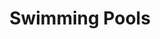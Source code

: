 ---
pid: lla50
title: Swimming Pools
location_transcription: Parks
coordinates: 
zipcode: '19139'
gen_neighborhood: West Philadelphia
neighborhood: Walnut Hill
outside_phl: 
age: '16'
age_range: 13-19
instagram: 
image_file_name: lla_50.jpg
proposal_transcription: I want parks to have more pools that will be open all year
  not just summer with all fat jawns
topic: 
topic_summary: 
type: Community Resource Center
keywords_other: 
credit: 
image_labels: 
twitter: 
facebook: 
permalink: "/monuments/lla50/"
layout: item-page
---